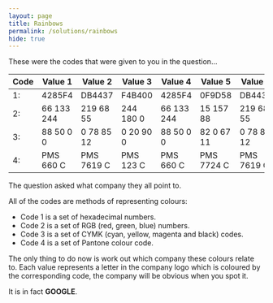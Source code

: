 ```yaml
---
layout: page
title: Rainbows
permalink: /solutions/rainbows
hide: true
---
```


These were the codes that were given to you in the question...

| Code | Value 1    | Value 2    | Value 3   | Value 4    | Value 5    | Value 6    |
|------|------------|------------|-----------|------------|------------|------------|
| 1:   | 4285F4     | DB4437     | F4B400    | 4285F4     | 0F9D58     | DB4437     |
| 2:   | 66 133 244 | 219 68 55  | 244 180 0 | 66 133 244 | 15 157 88  | 219 68 55  |
| 3:   | 88 50 0 0  | 0 78 85 12 | 0 20 90 0 | 88 50 0 0  | 82 0 67 11 | 0 78 85 12 |
| 4:   | PMS 660 C  | PMS 7619 C | PMS 123 C | PMS 660 C  | PMS 7724 C | PMS 7619 C |

The question asked what company they all point to.

All of the codes are methods of representing colours:

* Code 1 is a set of hexadecimal numbers.
* Code 2 is a set of RGB (red, green, blue) numbers.
* Code 3 is a set of CYMK (cyan, yellow, magenta and black) codes.
* Code 4 is a set of Pantone colour code.

The only thing to do now is work out which company these colours relate to.
Each value represents a letter in the company logo which is coloured by the
corresponding code, the company will be obvious when you spot it.

It is in fact **GOOGLE**.